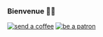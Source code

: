 ### Bienvenue 👋🏾

[![send a coffee][buymeacoffee-badge]][buymeacoffee-link]
[![be a patron][patreon-badge]][patreon-link]

<!-- LINKS -->
[buymeacoffee-link]: https://www.buymeacoffee.com/code.addiction
[buymeacoffee-badge]: https://img.shields.io/badge/send-a_coffee-FFDD00?logo=buymeacoffee

[githubsponsors-link]: https://github.com/sponsors/iamogbz
[githubsponsors-badge]: https://img.shields.io/badge/be-a_sponsor-EA4AAA?logo=githubsponsors

[patreon-link]: https://patreon.com/juju_board
[patreon-badge]: https://img.shields.io/badge/be-a_patron-FF424D?logo=patreon

[paypal-link]: https://www.paypal.com/donate/?hosted_button_id=YU8KMXAXYKFS4
[paypal-badge]: https://img.shields.io/badge/send-a_donation-009CDE?logo=paypal
